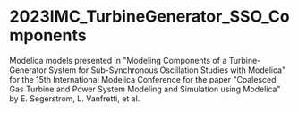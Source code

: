 # 2023IMC_TurbineGenerator_SSO_Components
 Modelica models presented in "Modeling Components of a Turbine-Generator System for Sub-Synchronous Oscillation Studies with Modelica" for the 15th International Modelica Conference for the paper "Coalesced Gas Turbine and Power System Modeling and Simulation using Modelica" by E. Segerstrom, L. Vanfretti, et al.
